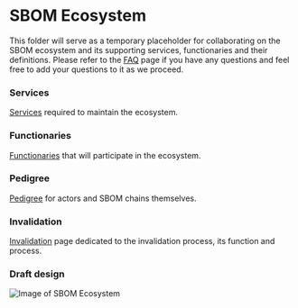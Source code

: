 # SBOM Ecosystem 


This folder will serve as a temporary placeholder for collaborating on the SBOM ecosystem and its supporting services, functionaries and their definitions.  Please refer to the [FAQ](https://github.com/fahad-oss/sig-security-sbom/blob/master/ecosystem/FAQ.md) page if you have any questions and feel free to add your questions to it as we proceed.  

### Services 


[Services](https://github.com/fahad-oss/sig-security-sbom/blob/master/ecosystem/Services.md) required to maintain the ecosystem.



### Functionaries

[Functionaries](https://github.com/fahad-oss/sig-security-sbom/blob/master/ecosystem/Functionaries.md) that will participate in the ecosystem.



### Pedigree

[Pedigree](https://github.com/fahad-oss/sig-security-sbom/blob/master/ecosystem/Pedigree.md) for actors and SBOM chains themselves.


### Invalidation

[Invalidation](https://github.com/fahad-oss/sig-security-sbom/blob/master/ecosystem/Invalidation.md) page dedicated to the invalidation process, its function and process.


### Draft design


![Image of SBOM Ecosystem](https://raw.githubusercontent.com/fahad-oss/sig-security-sbom/master/ecosystem/Initial%20design.png)





